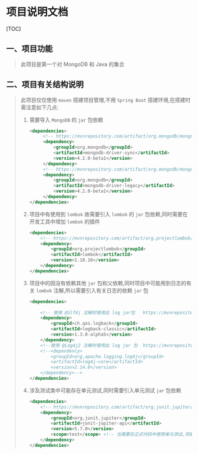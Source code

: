 # 项目说明文档
[TOC]

## 一、项目功能
> 此项目是第一个对 MongoDB 和 Java 的集合

## 二、项目有关结构说明
> 此项目仅仅使用 `maven` 搭建项目管理,不用 `Spring Boot` 搭建环境,在搭建时需注意如下几点: 
>   1. 需要导入 `MongoDB` 的 `jar` 包依赖
>       ```xml
>      <dependencies>
>            <!-- https://mvnrepository.com/artifact/org.mongodb/mongodb-driver-sync -->
>            <dependency>
>                <groupId>org.mongodb</groupId>
>                <artifactId>mongodb-driver-sync</artifactId>
>                <version>4.2.0-beta1</version>
>            </dependency>
>            <!-- https://mvnrepository.com/artifact/org.mongodb/mongodb-driver-legacy -->
>            <dependency>
>                <groupId>org.mongodb</groupId>
>                <artifactId>mongodb-driver-legacy</artifactId>
>                <version>4.2.0-beta1</version>
>            </dependency>
>      </dependencies>
>       ```
>   2. 项目中有使用到 `lombok` 故需要引入 `lombok` 的 `jar` 包依赖,同时需要在开发工具中增加 `lombok` 的插件
>       ```xml
>      <dependencies>
>           <!-- https://mvnrepository.com/artifact/org.projectlombok/lombok -->
>           <dependency>
>               <groupId>org.projectlombok</groupId>
>               <artifactId>lombok</artifactId>
>               <version>1.18.16</version>
>           </dependency>
>      </dependencies>
>       ```
>   3. 项目中的因没有依赖其他 `jar` 包和父依赖,同时项目中可能用到日志的有关 `lombok` 注解,所以需要引入有关日志的依赖 `jar` 包
>       ```xml
>       <dependencies>
>               
>           <!-- 使用 @Slf4j 注解时使用此 log jar包   https://mvnrepository.com/artifact/ch.qos.logback/logback-classic -->
>           <dependency>
>               <groupId>ch.qos.logback</groupId>
>               <artifactId>logback-classic</artifactId>
>               <version>1.3.0-alpha5</version>
>           </dependency>
>           <!--使用 @Log4j2 注解时使用此 log jar 包  https://mvnrepository.com/artifact/org.apache.logging.log4j/log4j-core -->
>           <!--<dependency>
>               <groupId>org.apache.logging.log4j</groupId>
>               <artifactId>log4j-core</artifactId>
>               <version>2.14.0</version>
>           </dependency>-->
>       </dependencies>
>       ```
>  4. 涉及测试类中可能存在单元测试,同时需要引入单元测试 `jar` 包依赖
>       ```xml
>       <dependencies>
>           <!-- https://mvnrepository.com/artifact/org.junit.jupiter/junit-jupiter-api -->
>           <dependency>
>               <groupId>org.junit.jupiter</groupId>
>               <artifactId>junit-jupiter-api</artifactId>
>               <version>5.7.0</version>
>               <scope>test</scope> <!-- 当需要在正式代码中使用单元测试,则取消单元测试的作用域 -->
>           </dependency>
>       </dependencies>
>       ```
